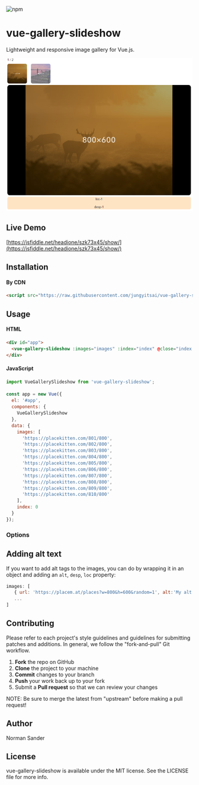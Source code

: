 ![npm](https://img.shields.io/npm/dt/vue-gallery-slideshow.svg)

# vue-gallery-slideshow

Lightweight and responsive image gallery for Vue.js.

![](https://raw.githubusercontent.com/jungyitsai/vue-gallery-slideshow/master/images/demo.PNG)

## Live Demo

[https://jsfiddle.net/headione/szk73x45/show/](https://jsfiddle.net/headione/szk73x45/show/)

## Installation

#### By CDN

```html
<script src="https://raw.githubusercontent.com/jungyitsai/vue-gallery-slideshow/master/dist/js/vue-gallery-slideshow.min.js"></script>
```

<!-- #### By package manager

```bash
npm install vue-gallery-slideshow
```

```bash
yarn add vue-gallery-slideshow
``` -->

## Usage

#### HTML

```html
<div id="app">
  <vue-gallery-slideshow :images="images" :index="index" @close="index = null"></vue-gallery-slideshow>
</div>
```

#### JavaScript

```javascript
import VueGallerySlideshow from 'vue-gallery-slideshow';

const app = new Vue({
  el: '#app',
  components: {
    VueGallerySlideshow
  },
  data: {
    images: [
      'https://placekitten.com/801/800',
      'https://placekitten.com/802/800',
      'https://placekitten.com/803/800',
      'https://placekitten.com/804/800',
      'https://placekitten.com/805/800',
      'https://placekitten.com/806/800',
      'https://placekitten.com/807/800',
      'https://placekitten.com/808/800',
      'https://placekitten.com/809/800',
      'https://placekitten.com/810/800'
    ],
    index: 0
  }
});
```

### Options

## Adding alt text

If you want to add alt tags to the images, you can do by wrapping it in an object and adding an `alt`, `desp`, `loc` property:

```javascript
images: [
   { url: 'https://placem.at/places?w=800&h=600&random=1', alt:'My alt text', desp: 'desp-1', loc: 'loc-1' },
   ...
]
```

<!-- ## Usage with Nuxt.js

When used with server-side rendering frameworks like Nuxt.js, please wrap the component in a `<client-only>` element like shown below:

```html
...
<img class="image" v-for="(image, i) in images" :src="image" :key="i" @click="index = i">
<client-only placeholder="Loading...">
  <vgs :images="images" :index="index" @close="index = null" />
</client-only>
...
``` -->

## Contributing

Please refer to each project's style guidelines and guidelines for submitting patches and additions. In general, we follow the "fork-and-pull" Git workflow.

1. **Fork** the repo on GitHub
2. **Clone** the project to your machine
3. **Commit** changes to your branch
4. **Push** your work back up to your fork
5. Submit a **Pull request** so that we can review your changes

NOTE: Be sure to merge the latest from "upstream" before making a pull request!

## Author

Norman Sander

## License

vue-gallery-slideshow is available under the MIT license. See the LICENSE file for more info.
